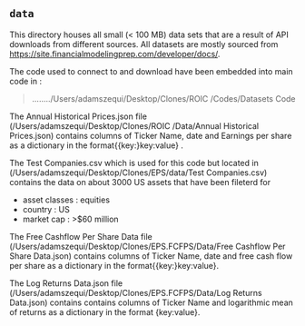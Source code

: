 ## `data`
This directory houses all small (< 100 MB) data sets that are a result of API downloads from different sources. All datasets are mostly sourced from https://site.financialmodelingprep.com/developer/docs/. 

The  code used to connect to and download  have been embedded into main code in :

> ......../Users/adamszequi/Desktop/Clones/ROIC /Codes/Datasets Code








The Annual Historical Prices.json file (/Users/adamszequi/Desktop/Clones/ROIC /Data/Annual Historical Prices.json) contains columns of Ticker Name, date  and Earnings per share as a dictionary  in the format{{key:}key:value} .

The Test Companies.csv  which is used for this code but located in (/Users/adamszequi/Desktop/Clones/EPS/data/Test Companies.csv) contains the data on about 3000 US assets that have been fileterd for 
* asset classes : equities 
* country : US 
* market cap : >$60 million

The Free Cashflow Per Share Data file (/Users/adamszequi/Desktop/Clones/EPS.FCFPS/Data/Free Cashflow Per Share Data.json) contains columns of Ticker Name, date  and free cash flow per share as a dictionary  in the format{{key:}key:value}.

The Log Returns Data.json file (/Users/adamszequi/Desktop/Clones/EPS.FCFPS/Data/Log Returns Data.json) contains contains columns of Ticker Name and logarithmic mean of returns  as a dictionary  in the format {key:value}.




